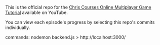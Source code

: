 This is the official repo for the [Chris Courses Online Multiplayer Game Tutorial](https://www.youtube.com/watch?v=Wcvqnx14cZA) available on YouTube.

You can view each episode's progress by selecting this repo's commits individually.

commands: nodemon backend.js >  http://localhost:3000/